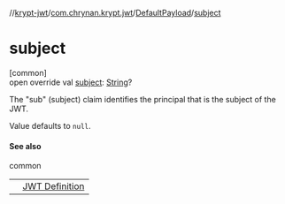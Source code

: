 //[krypt-jwt](../../../index.md)/[com.chrynan.krypt.jwt](../index.md)/[DefaultPayload](index.md)/[subject](subject.md)

# subject

[common]\
open override val [subject](subject.md): [String](https://kotlinlang.org/api/latest/jvm/stdlib/kotlin/-string/index.html)?

The &quot;sub&quot; (subject) claim identifies the principal that is the subject of the JWT.

Value defaults to `null`.

#### See also

common

| | |
|---|---|
|  | [JWT Definition](https://datatracker.ietf.org/doc/html/rfc7519#section-4.1.2) |
